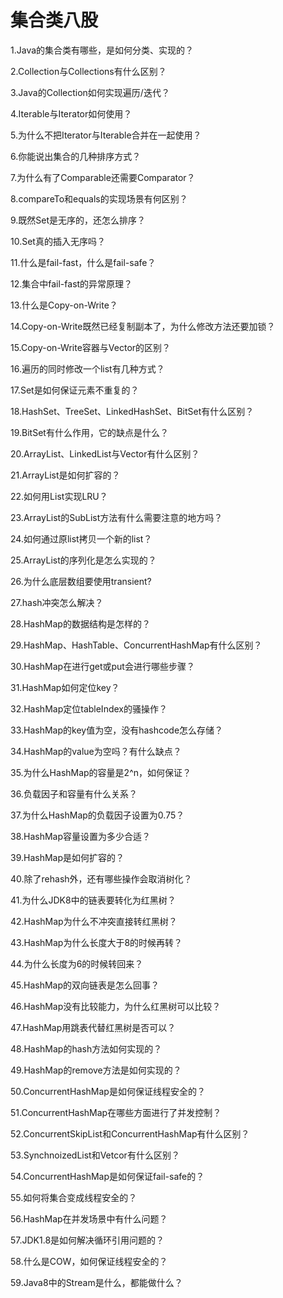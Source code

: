 # 集合类八股

1.Java的集合类有哪些，是如何分类、实现的？

2.Collection与Collections有什么区别？

3.Java的Collection如何实现遍历/迭代？

4.Iterable与Iterator如何使用？

5.为什么不把Iterator与Iterable合并在一起使用？

6.你能说出集合的几种排序方式？

7.为什么有了Comparable还需要Comparator？

8.compareTo和equals的实现场景有何区别？

9.既然Set是无序的，还怎么排序？

10.Set真的插入无序吗？

11.什么是fail-fast，什么是fail-safe？

12.集合中fail-fast的异常原理？

13.什么是Copy-on-Write？

14.Copy-on-Write既然已经复制副本了，为什么修改方法还要加锁？

15.Copy-on-Write容器与Vector的区别？

16.遍历的同时修改一个list有几种方式？

17.Set是如何保证元素不重复的？

18.HashSet、TreeSet、LinkedHashSet、BitSet有什么区别？

19.BitSet有什么作用，它的缺点是什么？

20.ArrayList、LinkedList与Vector有什么区别？

21.ArrayList是如何扩容的？

22.如何用List实现LRU？

23.ArrayList的SubList方法有什么需要注意的地方吗？

24.如何通过原list拷贝一个新的list？

25.ArrayList的序列化是怎么实现的？

26.为什么底层数组要使用transient?

27.hash冲突怎么解决？

28.HashMap的数据结构是怎样的？

29.HashMap、HashTable、ConcurrentHashMap有什么区别？

30.HashMap在进行get或put会进行哪些步骤？

31.HashMap如何定位key？

32.HashMap定位tableIndex的骚操作？

33.HashMap的key值为空，没有hashcode怎么存储？

34.HashMap的value为空吗？有什么缺点？

35.为什么HashMap的容量是2^n，如何保证？

36.负载因子和容量有什么关系？

37.为什么HashMap的负载因子设置为0.75？

38.HashMap容量设置为多少合适？

39.HashMap是如何扩容的？

40.除了rehash外，还有哪些操作会取消树化？

41.为什么JDK8中的链表要转化为红黑树？

42.HashMap为什么不冲突直接转红黑树？

43.HashMap为什么长度大于8的时候再转？

44.为什么长度为6的时候转回来？

45.HashMap的双向链表是怎么回事？

46.HashMap没有比较能力，为什么红黑树可以比较？

47.HashMap用跳表代替红黑树是否可以？

48.HashMap的hash方法如何实现的？

49.HashMap的remove方法是如何实现的？

50.ConcurrentHashMap是如何保证线程安全的？

51.ConcurrentHashMap在哪些方面进行了并发控制？

52.ConcurrentSkipList和ConcurrentHashMap有什么区别？

53.SynchnoizedList和Vetcor有什么区别？

54.ConcurrentHashMap是如何保证fail-safe的？

55.如何将集合变成线程安全的？

56.HashMap在并发场景中有什么问题？

57.JDK1.8是如何解决循环引用问题的？

58.什么是COW，如何保证线程安全的？

59.Java8中的Stream是什么，都能做什么？